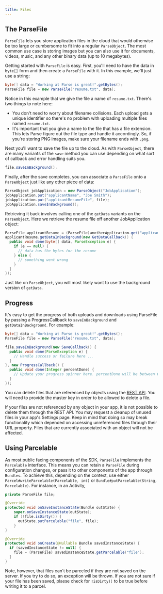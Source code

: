 ```yaml
---
title: Files
---
```


## The ParseFile

`ParseFile` lets you store application files in the cloud that would otherwise be too large or cumbersome to fit into a regular `ParseObject`. The most common use case is storing images but you can also use it for documents, videos, music, and any other binary data (up to 10 megabytes).

Getting started with `ParseFile` is easy. First, you'll need to have the data in `byte[]` form and then create a `ParseFile` with it. In this example, we'll just use a string:

```java
byte[] data = "Working at Parse is great!".getBytes();
ParseFile file = new ParseFile("resume.txt", data);
```

Notice in this example that we give the file a name of `resume.txt`. There's two things to note here:

*   You don't need to worry about filename collisions. Each upload gets a unique identifier so there's no problem with uploading multiple files named `resume.txt`.
*   It's important that you give a name to the file that has a file extension. This lets Parse figure out the file type and handle it accordingly. So, if you're storing PNG images, make sure your filename ends with `.png`.

Next you'll want to save the file up to the cloud. As with `ParseObject`, there are many variants of the `save` method you can use depending on what sort of callback and error handling suits you.

```java
file.saveInBackground();
```

Finally, after the save completes, you can associate a `ParseFile` onto a `ParseObject` just like any other piece of data:

```java
ParseObject jobApplication = new ParseObject("JobApplication");
jobApplication.put("applicantName", "Joe Smith");
jobApplication.put("applicantResumeFile", file);
jobApplication.saveInBackground();
```

Retrieving it back involves calling one of the `getData` variants on the `ParseObject`. Here we retrieve the resume file off another JobApplication object:

```java
ParseFile applicantResume = (ParseFile)anotherApplication.get("applicantResumeFile");
applicantResume.getDataInBackground(new GetDataCallback() {
  public void done(byte[] data, ParseException e) {
    if (e == null) {
      // data has the bytes for the resume
    } else {
      // something went wrong
    }
  }
});
```

Just like on `ParseObject`, you will most likely want to use the background version of `getData`.

## Progress

It's easy to get the progress of both uploads and downloads using ParseFile by passing a ProgressCallback to `saveInBackground` and `getDataInBackground`. For example:

```java
byte[] data = "Working at Parse is great!".getBytes();
ParseFile file = new ParseFile("resume.txt", data);

file.saveInBackground(new SaveCallback() {
  public void done(ParseException e) {
    // Handle success or failure here ...
  }
}, new ProgressCallback() {
  public void done(Integer percentDone) {
    // Update your progress spinner here. percentDone will be between 0 and 100.
  }
});
```

You can delete files that are referenced by objects using the [REST API](rest/files.md#deleting-files). You will need to provide the master key in order to be allowed to delete a file.

If your files are not referenced by any object in your app, it is not possible to delete them through the REST API. You may request a cleanup of unused files in your app's Settings page. Keep in mind that doing so may break functionality which depended on accessing unreferenced files through their URL property. Files that are currently associated with an object will not be affected.

## Using Parcelable

As most public facing components of the SDK, `ParseFile` implements the `Parcelable` interface. This means you can retain a `ParseFile` during configuration changes, or pass it to other components of the app through `Bundles`. To achieve this, depending on the context, use either `Parcel#writeParcelable(Parcelable, int)` or `Bundle#putParcelable(String, Parcelable)`. For instance, in an Activity,

```java
private ParseFile file;

@Override
protected void onSaveInstanceState(Bundle outState) {
    super.onSaveInstanceState(outState);
    if (!file.isDirty()) {
      outState.putParcelable("file", file);
    }
}

@Override
protected void onCreate(@Nullable Bundle savedInstanceState) {
  if (savedInstanceState != null) {
    file = (ParseFile) savedInstanceState.getParcelable("file");
  }
}
```

Note, however, that files can't be parceled if they are not saved on the server. If you try to do so, an exception will be thrown. If you are not sure if your file has been saved, plaese check for `!isDirty()` to be true before writing it to a parcel.
